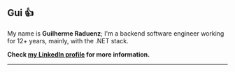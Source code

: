 ## Gui 👍

My name is **Guilherme Raduenz**; I'm a backend software engineer working for 12+ years, mainly, with the .NET stack.

**Check [my LinkedIn profile](https://www.linkedin.com/in/graduenz/) for more information.**

---
